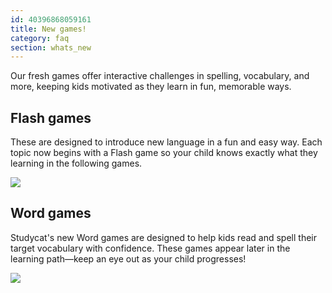```yaml
---
id: 40396868059161
title: New games!
category: faq
section: whats_new
---
```

Our fresh games offer interactive challenges in spelling, vocabulary, and more, keeping kids motivated as they learn in fun, memorable ways.  

## Flash games
These are designed to introduce new language in a fun and easy way. Each topic now begins with a Flash game so your child knows exactly what they learning in the following games.   

![](https://help.studycat.com/hc/article_attachments/40396888063769)  

## Word games
Studycat's new Word games are designed to help kids read and spell their target vocabulary with confidence. These games appear later in the learning path—keep an eye out as your child progresses!  

![](https://help.studycat.com/hc/article_attachments/40706212454169)